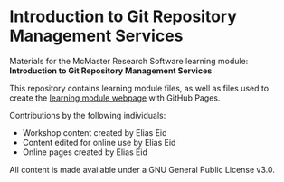 # Introduction to Git Repository Management Services

Materials for the McMaster Research Software learning module: **Introduction to Git Repository Management Services**  

This repository contains learning module files, as well as files used to create the [learning module webpage](https://mcmasterrs.github.io/repo-management) with GitHub Pages.  

Contributions by the following individuals: 
- Workshop content created by Elias Eid
- Content edited for online use by Elias Eid
- Online pages created by Elias Eid

All content is made available under a GNU General Public License v3.0.  
